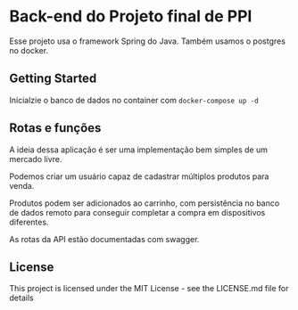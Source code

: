 # Back-end do Projeto final de PPI

Esse projeto usa o framework Spring do Java. Também usamos o postgres 
no docker.

## Getting Started

Inicialzie o banco de dados no container com `docker-compose up -d`



## Rotas e funções

A ideia dessa aplicação é ser uma implementação bem simples de um mercado livre.

Podemos criar um usuário capaz de cadastrar múltiplos produtos para venda. 

Produtos podem ser adicionados ao carrinho, com persistência no banco de dados remoto para conseguir completar a compra em dispositivos diferentes.

As rotas da API estão documentadas com swagger.


## License

This project is licensed under the MIT License - see the LICENSE.md file for details


